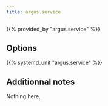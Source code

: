 ```yaml
---
title: argus.service
---
```


{{% provided_by "argus.service" %}}

## Options

{{% systemd_unit "argus.service" %}}

## Additionnal notes

Nothing here.